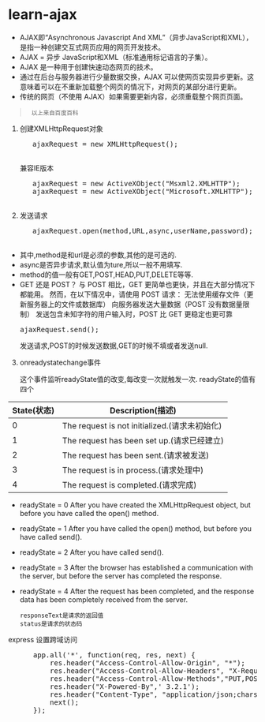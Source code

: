 # learn-ajax
>
+ AJAX即“Asynchronous Javascript And XML”（异步JavaScript和XML），是指一种创建交互式网页应用的网页开发技术。
+ AJAX = 异步 JavaScript和XML（标准通用标记语言的子集）。
+ AJAX 是一种用于创建快速动态网页的技术。
+ 通过在后台与服务器进行少量数据交换，AJAX 可以使网页实现异步更新。这意味着可以在不重新加载整个网页的情况下，对网页的某部分进行更新。
+ 传统的网页（不使用 AJAX）如果需要更新内容，必须重载整个网页页面。

>      以上来自百度百科


1. 创建XMLHttpRequest对象
      <pre>
      ajaxRequest = new XMLHttpRequest();
      </pre>
      兼容IE版本
      <pre>
      ajaxRequest = new ActiveXObject("Msxml2.XMLHTTP");
      ajaxRequest = new ActiveXObject("Microsoft.XMLHTTP");
      </pre>

2. 发送请求
      <pre>
      ajaxRequest.open(method,URL,async,userName,password);
      </pre>

+ 其中,method是和url是必须的参数,其他的是可选的.
+ async是否异步请求,默认值为ture,所以一般不用填写.
+ method的值一般有GET,POST,HEAD,PUT,DELETE等等.
+ GET 还是 POST？
      与 POST 相比，GET 更简单也更快，并且在大部分情况下都能用。
      然而，在以下情况中，请使用 POST 请求：
      无法使用缓存文件（更新服务器上的文件或数据库）
      向服务器发送大量数据（POST 没有数据量限制）
      发送包含未知字符的用户输入时，POST 比 GET 更稳定也更可靠
      <pre>
      ajaxRequest.send();
      </pre>
      发送请求,POST的时候发送数据,GET的时候不填或者发送null.

3. onreadystatechange事件

      这个事件监听readyState值的改变,每改变一次就触发一次.
      readyState的值有四个

|State(状态)	|Description(描述)|
|-|-|
|0|	The request is not initialized.(请求未初始化)|
|1|	The request has been set up.(请求已经建立)|
|2|	The request has been sent.(请求被发送)|
|3|	The request is in process.(请求处理中)|
|4|	The request is completed.(请求完成)|

* readyState = 0 After you have created the XMLHttpRequest object, but before you have called the open() method.
* readyState = 1 After you have called the open() method, but before you have called send().
* readyState = 2 After you have called send().
* readyState = 3 After the browser has established a communication with the server, but before the server has completed the response.
* readyState = 4 After the request has been completed, and the response data has been completely received from the server.

      responseText是请求的返回值
      status是请求的状态码




express 设置跨域访问

<pre>
      app.all('*', function(req, res, next) {
          res.header("Access-Control-Allow-Origin", "*");
          res.header("Access-Control-Allow-Headers", "X-Requested-With");
          res.header("Access-Control-Allow-Methods","PUT,POST,GET,DELETE,OPTIONS");
          res.header("X-Powered-By",' 3.2.1');
          res.header("Content-Type", "application/json;charset=utf-8");
          next();
      });
</pre>
